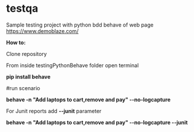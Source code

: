 # testqa

Sample testing project with python bdd behave of web page https://www.demoblaze.com/

**How to:**

Clone repository

From inside testingPythonBehave folder open terminal

**pip install behave**

#run scenario

**behave -n "Add laptops to cart,remove and pay" --no-logcapture**

For Junit reports add **--junit** parameter


**behave -n "Add laptops to cart,remove and pay" --no-logcapture --junit**
